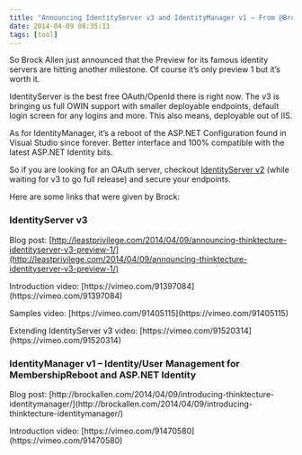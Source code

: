 ```yaml
---
title: "Announcing IdentityServer v3 and IdentityManager v1 – From @BrockLAllen"
date: 2014-04-09 08:35:11
tags: [tool]
---
```


So Brock Allen just announced that the Preview for its famous identity servers are hitting another milestone. Of course it’s only preview 1 but it’s worth it.

IdentityServer is the best free OAuth/OpenId there is right now. The v3 is bringing us full OWIN support with smaller deployable endpoints, default login screen for any logins and more. This also means, deployable out of IIS.

As for IdentityManager, it’s a reboot of the ASP.NET Configuration found in Visual Studio since forever. Better interface and 100% compatible with the latest ASP.NET Identity bits. 

So if you are looking for an OAuth server, checkout [IdentityServer v2](https://github.com/thinktecture/Thinktecture.IdentityServer.v2) (while waiting for v3 to go full release) and secure your endpoints. 

Here are some links that were given by Brock: 

### IdentityServer v3

Blog post: [http://leastprivilege.com/2014/04/09/announcing-thinktecture-identityserver-v3-preview-1/](http://leastprivilege.com/2014/04/09/announcing-thinktecture-identityserver-v3-preview-1/)
 <p>Introduction video: [https://vimeo.com/91397084](https://vimeo.com/91397084)<u></u><u></u> <p>Samples video: [https://vimeo.com/91405115](https://vimeo.com/91405115)<u></u><u></u> <p>Extending IdentityServer v3 video: [https://vimeo.com/91520314](https://vimeo.com/91520314) 

### **IdentityManager v1 – Identity/User Management for MembershipReboot and ASP.NET Identity**<u></u><u></u>
 <p>Blog post: [http://brockallen.com/2014/04/09/introducing-thinktecture-identitymanager/](http://brockallen.com/2014/04/09/introducing-thinktecture-identitymanager/)<u></u><u></u> <p>Introduction video: [https://vimeo.com/91470580](https://vimeo.com/91470580)
